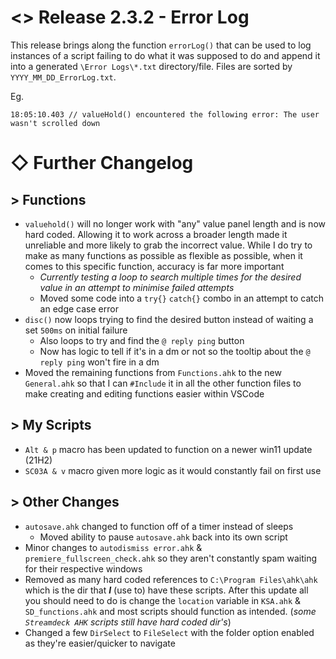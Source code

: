 # <> Release 2.3.2 - Error Log

This release brings along the function `errorLog()` that can be used to log instances of a script failing to do what it was supposed to do and append it into a generated `\Error Logs\*.txt` directory/file. Files are sorted by `YYYY_MM_DD_ErrorLog.txt`.

Eg.
```
18:05:10.403 // valueHold() encountered the following error: The user wasn't scrolled down
```
# ◇ Further Changelog

## > Functions
- `valuehold()` will no longer work with "any" value panel length and is now hard coded. Allowing it to work across a broader length made it unreliable and more likely to grab the incorrect value. While I do try to make as many functions as possible as flexible as possible, when it comes to this specific function, accuracy is far more important
    - *Currently testing a loop to search multiple times for the desired value in an attempt to minimise failed attempts*
    - Moved some code into a `try{}` `catch{}` combo in an attempt to catch an edge case error
- `disc()` now loops trying to find the desired button instead of waiting a set `500ms` on initial failure
    - Also loops to try and find the `@ reply ping` button
    - Now has logic to tell if it's in a dm or not so the tooltip about the `@ reply ping` won't fire in a dm
- Moved the remaining functions from `Functions.ahk` to the new `General.ahk` so that I can `#Include` it in all the other function files to make creating and editing functions easier within VSCode

## > My Scripts
- `Alt & p` macro has been updated to function on a newer win11 update (21H2)
- `SC03A & v` macro given more logic as it would constantly fail on first use

## > Other Changes
- `autosave.ahk` changed to function off of a timer instead of sleeps
    - Moved ability to pause `autosave.ahk` back into its own script
- Minor changes to `autodismiss error.ahk` & `premiere_fullscreen_check.ahk` so they aren't constantly spam waiting for their respective windows
- Removed as many hard coded references to `C:\Program Files\ahk\ahk` which is the dir that ***I*** (use to) have these scripts. After this update all you should need to do is change the `location` variable in `KSA.ahk`  & `SD_functions.ahk` and most scripts should function as intended. (*some `Streamdeck AHK` scripts still have hard coded dir's*)
- Changed a few `DirSelect` to `FileSelect` with the folder option enabled as they're easier/quicker to navigate